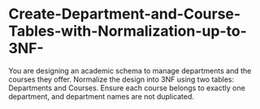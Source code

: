 # Create-Department-and-Course-Tables-with-Normalization-up-to-3NF-
You are designing an academic schema to manage departments and the courses they offer. Normalize the design into 3NF using two tables: Departments and Courses. Ensure each course belongs to exactly one department, and department names are not duplicated.
